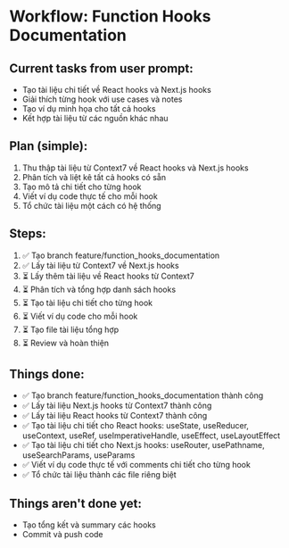 # Workflow: Function Hooks Documentation

## Current tasks from user prompt:
- Tạo tài liệu chi tiết về React hooks và Next.js hooks
- Giải thích từng hook với use cases và notes
- Tạo ví dụ minh họa cho tất cả hooks
- Kết hợp tài liệu từ các nguồn khác nhau

## Plan (simple):
1. Thu thập tài liệu từ Context7 về React hooks và Next.js hooks
2. Phân tích và liệt kê tất cả hooks có sẵn
3. Tạo mô tả chi tiết cho từng hook
4. Viết ví dụ code thực tế cho mỗi hook
5. Tổ chức tài liệu một cách có hệ thống

## Steps:
1. ✅ Tạo branch feature/function_hooks_documentation
2. ✅ Lấy tài liệu từ Context7 về Next.js hooks
3. ⏳ Lấy thêm tài liệu về React hooks từ Context7
4. ⏳ Phân tích và tổng hợp danh sách hooks
5. ⏳ Tạo tài liệu chi tiết cho từng hook
6. ⏳ Viết ví dụ code cho mỗi hook
7. ⏳ Tạo file tài liệu tổng hợp
8. ⏳ Review và hoàn thiện

## Things done:
- ✅ Tạo branch feature/function_hooks_documentation thành công
- ✅ Lấy tài liệu Next.js hooks từ Context7 thành công
- ✅ Lấy tài liệu React hooks từ Context7 thành công
- ✅ Tạo tài liệu chi tiết cho React hooks: useState, useReducer, useContext, useRef, useImperativeHandle, useEffect, useLayoutEffect
- ✅ Tạo tài liệu chi tiết cho Next.js hooks: useRouter, usePathname, useSearchParams, useParams
- ✅ Viết ví dụ code thực tế với comments chi tiết cho từng hook
- ✅ Tổ chức tài liệu thành các file riêng biệt

## Things aren't done yet:
- Tạo tổng kết và summary các hooks
- Commit và push code 